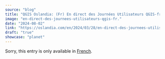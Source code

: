 ```yaml
---
source: "blog"
title: "QGIS Oslandia: (Fr) En direct des Journées Utilisateurs QGIS-fr !"
image: "en-direct-des-journees-utilisateurs-qgis-fr."
date: "2024-08-02"
link: "https://oslandia.com/en/2024/03/28/en-direct-des-journees-utilisateurs-qgis-fr/"
draft: "true"
showcase: "planet"
---
```


<p class="qtranxs-available-languages-message qtranxs-available-languages-message-en">Sorry, this entry is only available in <a class="qtranxs-available-language-link qtranxs-available-language-link-fr" href="http://oslandia.com/fr/tag/qgis-en/feed/atom/" title="Fr">French</a>.</p>
